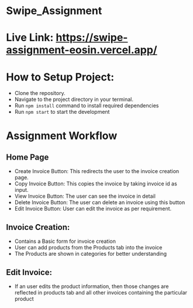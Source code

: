 # Swipe_Assignment

# Live Link: https://swipe-assignment-eosin.vercel.app/

# How to Setup Project:
* Clone  the repository.
* Navigate to the project directory in your terminal.
* Run `npm install` command to install required dependencies
* Run `npm start` to start the development


# Assignment Workflow

## Home Page
* Create Invoice Button: This redirects the user to the invoice creation page.
* Copy Invoice Button: This copies the invoice by taking invoice id as input.
* View Invoice Button: The user can see the invoice in detail
* Delete Invoice Button: The user can delete an invoice using this button
* Edit Invoice Button: User can edit the invoice as per requirement.

## Invoice Creation:
* Contains a Basic form for invoice creation
* User can add products from the Products tab into the invoice
* The Products are shown in categories for better understanding

## Edit Invoice:
* If an user edits the product information, then those changes are reflected in products tab and all other invoices containing the particular product


  
